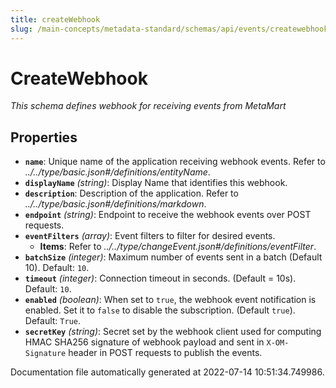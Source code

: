 ```yaml
---
title: createWebhook
slug: /main-concepts/metadata-standard/schemas/api/events/createwebhook
---
```


# CreateWebhook

*This schema defines webhook for receiving events from MetaMart*

## Properties

- **`name`**: Unique name of the application receiving webhook events. Refer to *../../type/basic.json#/definitions/entityName*.
- **`displayName`** *(string)*: Display Name that identifies this webhook.
- **`description`**: Description of the application. Refer to *../../type/basic.json#/definitions/markdown*.
- **`endpoint`** *(string)*: Endpoint to receive the webhook events over POST requests.
- **`eventFilters`** *(array)*: Event filters to filter for desired events.
  - **Items**: Refer to *../../type/changeEvent.json#/definitions/eventFilter*.
- **`batchSize`** *(integer)*: Maximum number of events sent in a batch (Default 10). Default: `10`.
- **`timeout`** *(integer)*: Connection timeout in seconds. (Default = 10s). Default: `10`.
- **`enabled`** *(boolean)*: When set to `true`, the webhook event notification is enabled. Set it to `false` to disable the subscription. (Default `true`). Default: `True`.
- **`secretKey`** *(string)*: Secret set by the webhook client used for computing HMAC SHA256 signature of webhook payload and sent in `X-OM-Signature` header in POST requests to publish the events.


Documentation file automatically generated at 2022-07-14 10:51:34.749986.
